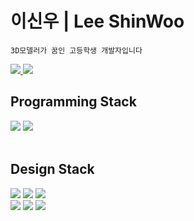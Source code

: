 <h1>이신우 | Lee ShinWoo</h2>

~~~
3D모델러가 꿈인 고등학생 개발자입니다
~~~

<p align="left">
  <a href="https://hollow-helenium-30c.notion.site/Portfolio-2d3d31f154c14e2b89820714ea676003?pvs=4">
    <img src="https://img.shields.io/badge/Portfolio-000000.svg?style=for-the-badge&logo=Notion&logoColor=white">
  </a>
  <a href="https://blog.naver.com/satellite_07">
    <img src="https://img.shields.io/badge/Blog-03C75A.svg?style=for-the-badge&logo=Naver&logoColor=white">
  </a>
</p>

<h2 align="left">Programming Stack</h2>
<p align="left">
  
  <img src="https://img.shields.io/badge/Csharp-239120.svg?style=for-the-badge&logo=Csharp&logoColor=white">
  <img src="https://img.shields.io/badge/Unity-222324?style=for-the-badge&logo=unity&logoColor=white "/>
  <br><br>
  

</p>
<h2 align="left">Design Stack</h2>
<p align="left">
  <img src="https://img.shields.io/badge/AutoCAD-E51050?style=for-the-badge&logo=autocad&logoColor=white "/>
  <img src="https://img.shields.io/badge/Fusion360-FF6B00?style=for-the-badge&logoColor=white "/>
  <img src="https://img.shields.io/badge/Inventor-FFDD73?style=for-the-badge&logo=Inventor&logoColor=white&textColor=white "/>
  <br>
  <img src="https://img.shields.io/badge/3DsMax-00B2A5?style=for-the-badge&logoColor=white "/>
  <img src="https://img.shields.io/badge/Blender-EA7600?style=for-the-badge&logo=Blender&logoColor=white "/>
  <img src="https://img.shields.io/badge/Figma-F24E1E?style=for-the-badge&logo=figma&logoColor=white "/>
  <br><br>
</p>

</div>
